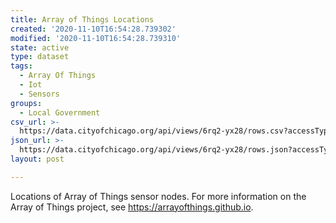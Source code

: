 ```yaml
---
title: Array of Things Locations
created: '2020-11-10T16:54:28.739302'
modified: '2020-11-10T16:54:28.739310'
state: active
type: dataset
tags:
  - Array Of Things
  - Iot
  - Sensors
groups:
  - Local Government
csv_url: >-
  https://data.cityofchicago.org/api/views/6rq2-yx28/rows.csv?accessType=DOWNLOAD
json_url: >-
  https://data.cityofchicago.org/api/views/6rq2-yx28/rows.json?accessType=DOWNLOAD
layout: post

---
```

Locations of Array of Things sensor nodes.  For more information on the Array of Things project, see https://arrayofthings.github.io.
